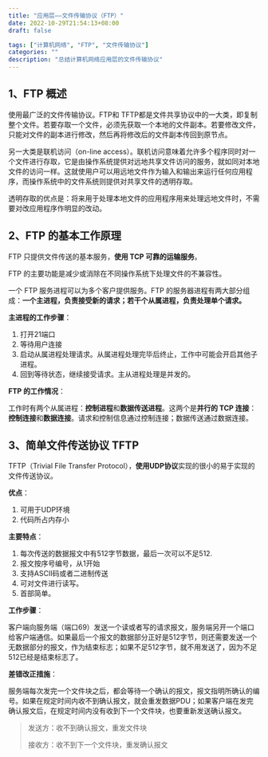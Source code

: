 ```yaml
---
title: "应用层——文件传输协议（FTP）"
date: 2022-10-29T21:54:13+08:00
draft: false

tags: ["计算机网络", "FTP", "文件传输协议"]
categories: ""
description: "总结计算机网络应用层的文件传输协议"
---
```


## 1、FTP 概述

使用最广泛的文件传输协议。FTP和 TFTP都是文件共享协议中的一大类，即复制整个文件。若要存取一个文件，必须先获取一个本地的文件副本。若要修改文件，只能对文件的副本进行修改，然后再将修改后的文件副本传回到原节点。

另一大类是联机访问（on-line access）。联机访问意味着允许多个程序同时对一个文件进行存取，它是由操作系统提供对远地共享文件访问的服务，就如同对本地文件的访问一样。这就使用户可以用远地文件作为输入和输出来运行任何应用程序，而操作系统中的文件系统则提供对共享文件的透明存取。

透明存取的优点是：将来用于处理本地文件的应用程序用来处理远地文件时，不需要对改应用程序作明显的改动。

## 2、FTP 的基本工作原理

FTP 只提供文件传送的基本服务，**使用 TCP 可靠的运输服务**。

FTP 的主要功能是减少或消除在不同操作系统下处理文件的不兼容性。

一个 FTP 服务进程可以为多个客户提供服务。FTP 的服务器进程有两大部分组成：**一个主进程，负责接受新的请求；若干个从属进程，负责处理单个请求。**

**主进程的工作步骤**：

1.   打开21端口
2.   等待用户连接
3.   启动从属进程处理请求。从属进程处理完毕后终止，工作中可能会开启其他子进程。
4.   回到等待状态，继续接受请求。主从进程处理是并发的。

**FTP 的工作情况**：

工作时有两个从属进程：**控制进程**和**数据传送进程**。这两个是**并行的 TCP 连接**：**控制连接**和**数据连接**。请求和控制信息通过控制连接；数据传送通过数据连接。

## 3、简单文件传送协议 TFTP

TFTP（Trivial File Transfer Protocol），**使用UDP协议**实现的很小的易于实现的文件传送协议。

**优点**：

1.   可用于UDP环境
2.   代码所占内存小

**主要特点**：

1.   每次传送的数据报文中有512字节数据，最后一次可以不足512.
2.   报文按序号编号，从1开始
3.   支持ASCII码或者二进制传送
4.   可对文件进行读写。
5.   首部简单。

**工作步骤**：

客户端向服务端（端口69）发送一个读或者写的请求报文，服务端另开一个端口给客户端通信。如果最后一个报文的数据部分正好是512字节，则还需要发送一个无数据部分的报文，作为结束标志；如果不足512字节，就不用发送了，因为不足512已经是结束标志了。

**差错改正措施**：

服务端每次发完一个文件块之后，都会等待一个确认的报文，报文指明所确认的编号。如果在规定时间内收不到确认报文，就会重发数据PDU；如果客户端在发完确认报文后，在规定时间内没有收到下一个文件块，也要重新发送确认报文。

>   发送方：收不到确认报文，重发文件块
>
>   接收方：收不到下一个文件块，重发确认报文

